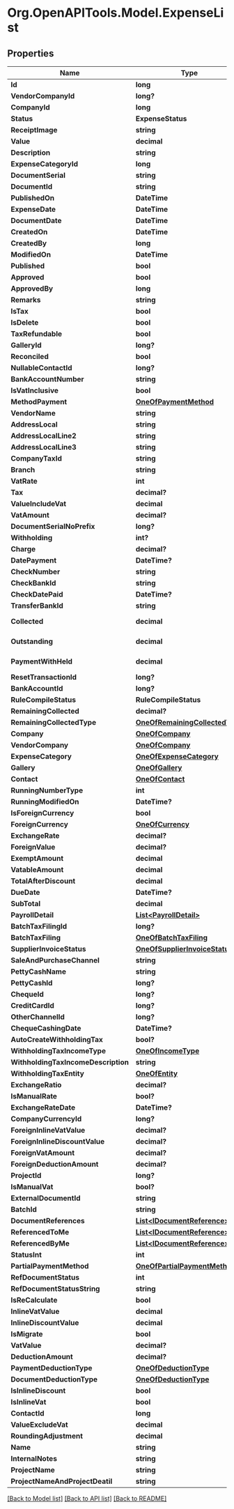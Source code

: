 # Org.OpenAPITools.Model.ExpenseList

## Properties

Name | Type | Description | Notes
------------ | ------------- | ------------- | -------------
**Id** | **long** |  | [optional] 
**VendorCompanyId** | **long?** |  | [optional] 
**CompanyId** | **long** |  | [optional] 
**Status** | **ExpenseStatus** |  | [optional] 
**ReceiptImage** | **string** |  | [optional] 
**Value** | **decimal** |  | [optional] 
**Description** | **string** |  | [optional] 
**ExpenseCategoryId** | **long** |  | [optional] 
**DocumentSerial** | **string** |  | [optional] 
**DocumentId** | **string** |  | [optional] 
**PublishedOn** | **DateTime** |  | [optional] 
**ExpenseDate** | **DateTime** |  | [optional] 
**DocumentDate** | **DateTime** |  | [optional] 
**CreatedOn** | **DateTime** |  | [optional] 
**CreatedBy** | **long** |  | [optional] 
**ModifiedOn** | **DateTime** |  | [optional] 
**Published** | **bool** |  | [optional] 
**Approved** | **bool** |  | [optional] 
**ApprovedBy** | **long** |  | [optional] 
**Remarks** | **string** |  | [optional] 
**IsTax** | **bool** |  | [optional] 
**IsDelete** | **bool** |  | [optional] 
**TaxRefundable** | **bool** |  | [optional] 
**GalleryId** | **long?** |  | [optional] 
**Reconciled** | **bool** |  | [optional] 
**NullableContactId** | **long?** |  | [optional] 
**BankAccountNumber** | **string** |  | [optional] 
**IsVatInclusive** | **bool** |  | [optional] 
**MethodPayment** | [**OneOfPaymentMethod**](OneOfPaymentMethod.md) |  | [optional] 
**VendorName** | **string** |  | [optional] 
**AddressLocal** | **string** |  | [optional] 
**AddressLocalLine2** | **string** |  | [optional] 
**AddressLocalLine3** | **string** |  | [optional] 
**CompanyTaxId** | **string** |  | [optional] 
**Branch** | **string** |  | [optional] 
**VatRate** | **int** |  | [optional] 
**Tax** | **decimal?** |  | [optional] 
**ValueIncludeVat** | **decimal** |  | [optional] 
**VatAmount** | **decimal?** |  | [optional] 
**DocumentSerialNoPrefix** | **long?** |  | [optional] 
**Withholding** | **int?** |  | [optional] 
**Charge** | **decimal?** |  | [optional] 
**DatePayment** | **DateTime?** |  | [optional] 
**CheckNumber** | **string** |  | [optional] 
**CheckBankId** | **string** |  | [optional] 
**CheckDatePaid** | **DateTime?** |  | [optional] 
**TransferBankId** | **string** |  | [optional] 
**Collected** | **decimal** |  | [default to 0M]
**Outstanding** | **decimal** |  | [default to 0M]
**PaymentWithHeld** | **decimal** |  | [default to 0M]
**ResetTransactionId** | **long?** |  | [optional] 
**BankAccountId** | **long?** |  | [optional] 
**RuleCompileStatus** | **RuleCompileStatus** |  | [optional] 
**RemainingCollected** | **decimal?** |  | [optional] 
**RemainingCollectedType** | [**OneOfRemainingCollectedType**](OneOfRemainingCollectedType.md) |  | [optional] 
**Company** | [**OneOfCompany**](OneOfCompany.md) |  | [optional] 
**VendorCompany** | [**OneOfCompany**](OneOfCompany.md) |  | [optional] 
**ExpenseCategory** | [**OneOfExpenseCategory**](OneOfExpenseCategory.md) |  | [optional] 
**Gallery** | [**OneOfGallery**](OneOfGallery.md) |  | [optional] 
**Contact** | [**OneOfContact**](OneOfContact.md) |  | [optional] 
**RunningNumberType** | **int** |  | [optional] 
**RunningModifiedOn** | **DateTime?** |  | [optional] 
**IsForeignCurrency** | **bool** |  | [optional] 
**ForeignCurrency** | [**OneOfCurrency**](OneOfCurrency.md) |  | [optional] 
**ExchangeRate** | **decimal?** |  | [optional] 
**ForeignValue** | **decimal?** |  | [optional] 
**ExemptAmount** | **decimal** |  | [optional] 
**VatableAmount** | **decimal** |  | [optional] 
**TotalAfterDiscount** | **decimal** |  | [optional] 
**DueDate** | **DateTime?** |  | [optional] 
**SubTotal** | **decimal** |  | [optional] 
**PayrollDetail** | [**List&lt;PayrollDetail&gt;**](PayrollDetail.md) |  | [optional] 
**BatchTaxFilingId** | **long?** |  | [optional] 
**BatchTaxFiling** | [**OneOfBatchTaxFiling**](OneOfBatchTaxFiling.md) |  | [optional] 
**SupplierInvoiceStatus** | [**OneOfSupplierInvoiceStatus**](OneOfSupplierInvoiceStatus.md) |  | [optional] 
**SaleAndPurchaseChannel** | **string** |  | [optional] 
**PettyCashName** | **string** |  | [optional] 
**PettyCashId** | **long?** |  | [optional] 
**ChequeId** | **long?** |  | [optional] 
**CreditCardId** | **long?** |  | [optional] 
**OtherChannelId** | **long?** |  | [optional] 
**ChequeCashingDate** | **DateTime?** |  | [optional] 
**AutoCreateWithholdingTax** | **bool?** |  | [optional] 
**WithholdingTaxIncomeType** | [**OneOfIncomeType**](OneOfIncomeType.md) |  | [optional] 
**WithholdingTaxIncomeDescription** | **string** |  | [optional] 
**WithholdingTaxEntity** | [**OneOfEntity**](OneOfEntity.md) |  | [optional] 
**ExchangeRatio** | **decimal?** |  | [optional] 
**IsManualRate** | **bool?** |  | [optional] 
**ExchangeRateDate** | **DateTime?** |  | [optional] 
**CompanyCurrencyId** | **long?** |  | [optional] 
**ForeignInlineVatValue** | **decimal?** |  | [optional] 
**ForeignInlineDiscountValue** | **decimal?** |  | [optional] 
**ForeignVatAmount** | **decimal?** |  | [optional] 
**ForeignDeductionAmount** | **decimal?** |  | [optional] 
**ProjectId** | **long?** |  | [optional] 
**IsManualVat** | **bool?** |  | [optional] 
**ExternalDocumentId** | **string** |  | [optional] 
**BatchId** | **string** |  | [optional] 
**DocumentReferences** | [**List&lt;IDocumentReference&gt;**](IDocumentReference.md) |  | [optional] 
**ReferencedToMe** | [**List&lt;IDocumentReference&gt;**](IDocumentReference.md) |  | [optional] 
**ReferencedByMe** | [**List&lt;IDocumentReference&gt;**](IDocumentReference.md) |  | [optional] 
**StatusInt** | **int** |  | [optional] 
**PartialPaymentMethod** | [**OneOfPartialPaymentMethod**](OneOfPartialPaymentMethod.md) |  | [optional] 
**RefDocumentStatus** | **int** |  | [optional] 
**RefDocumentStatusString** | **string** |  | [optional] 
**IsReCalculate** | **bool** |  | [optional] 
**InlineVatValue** | **decimal** |  | [optional] 
**InlineDiscountValue** | **decimal** |  | [optional] 
**IsMigrate** | **bool** |  | [optional] 
**VatValue** | **decimal?** |  | [optional] 
**DeductionAmount** | **decimal?** |  | [optional] 
**PaymentDeductionType** | [**OneOfDeductionType**](OneOfDeductionType.md) |  | [optional] 
**DocumentDeductionType** | [**OneOfDeductionType**](OneOfDeductionType.md) |  | [optional] 
**IsInlineDiscount** | **bool** |  | [optional] 
**IsInlineVat** | **bool** |  | [optional] 
**ContactId** | **long** |  | [optional] 
**ValueExcludeVat** | **decimal** |  | [optional] 
**RoundingAdjustment** | **decimal** |  | [optional] 
**Name** | **string** |  | [optional] 
**InternalNotes** | **string** |  | [optional] 
**ProjectName** | **string** |  | [optional] 
**ProjectNameAndProjectDeatil** | **string** |  | [optional] 

[[Back to Model list]](../README.md#documentation-for-models) [[Back to API list]](../README.md#documentation-for-api-endpoints) [[Back to README]](../README.md)

